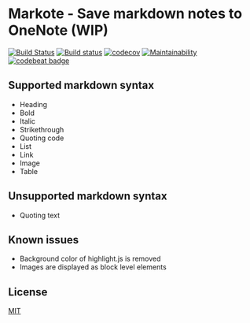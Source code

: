 # Markote - Save markdown notes to OneNote (WIP)
[![Build Status](https://travis-ci.org/Frederick-S/markote.svg?branch=master)](https://travis-ci.org/Frederick-S/markote) [![Build status](https://ci.appveyor.com/api/projects/status/w6f5wr4vn4lublch/branch/master?svg=true)](https://ci.appveyor.com/project/Frederick-S/markote/branch/master) [![codecov](https://codecov.io/gh/Frederick-S/markote/branch/master/graph/badge.svg)](https://codecov.io/gh/Frederick-S/markote) [![Maintainability](https://api.codeclimate.com/v1/badges/8ae219fa1feff5627c2e/maintainability)](https://codeclimate.com/github/Frederick-S/markote/maintainability) [![codebeat badge](https://codebeat.co/badges/44e3e0d4-9f45-4828-b840-7b3d03214a53)](https://codebeat.co/projects/github-com-frederick-s-markote-master)

## Supported markdown syntax
* Heading
* Bold
* Italic
* Strikethrough
* Quoting code
* List
* Link
* Image
* Table

## Unsupported markdown syntax
* Quoting text

## Known issues
* Background color of highlight.js is removed
* Images are displayed as block level elements

## License
[MIT](LICENSE)
